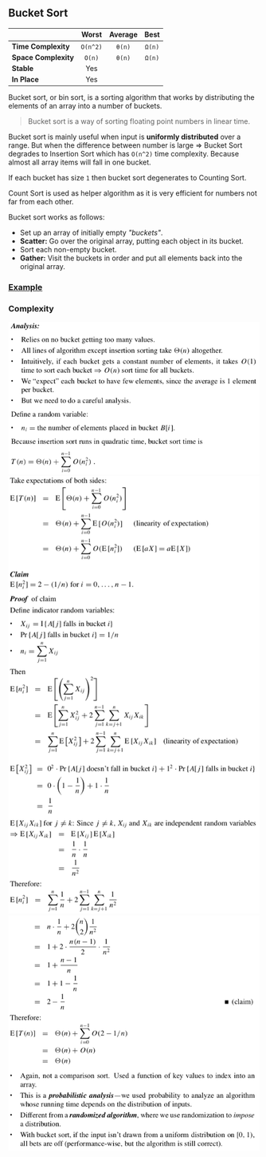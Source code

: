 ## Bucket Sort

|  | Worst | Average | Best |
|:--|:-:|:-:|:-:|
| __Time Complexity__ | `O(n^2)` | `θ(n)` | `Ω(n)` |
| __Space Complexity__ | `O(n)` | `θ(n)` | `Ω(n)` |
| __Stable__ | Yes |
| __In Place__ | Yes |

Bucket sort, or bin sort, is a sorting algorithm that works by distributing the elements of an array into a number of buckets.

> Bucket sort is a way of sorting floating point numbers in linear time.

Bucket sort is mainly useful when input is __uniformly distributed__ over a range. But when the difference between number is large => Bucket Sort degrades to Insertion Sort which has `O(n^2)` time complexity. Because almost all array items will fall in one bucket.

If each bucket has size `1` then bucket sort degenerates to Counting Sort.

Count Sort is used as helper algorithm as it is very efficient for numbers not far from each other.

Bucket sort works as follows:
* Set up an array of initially empty _"buckets"_.
* __Scatter:__ Go over the original array, putting each object in its bucket.
* Sort each non-empty bucket.
* __Gather:__ Visit the buckets in order and put all elements back into the original array.

### [Example](https://www.cs.usfca.edu/~galles/visualization/BucketSort.html)

### Complexity
![bucket-analysis-01](./images/bucket-analysis-01.png)
![bucket-analysis-02](./images/bucket-analysis-02.png)
![bucket-analysis-03](./images/bucket-analysis-03.png)